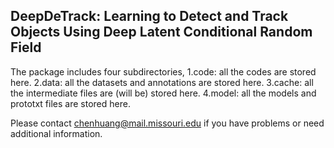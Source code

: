 ## DeepDeTrack: Learning to Detect and Track Objects Using Deep Latent Conditional Random Field

The package includes four subdirectories,
1.code: all the codes are stored here.
2.data: all the datasets and annotations are stored here.
3.cache: all the intermediate files are (will be) stored here.
4.model: all the models and prototxt files are stored here.

Please contact chenhuang@mail.missouri.edu if you have problems or need additional information.
